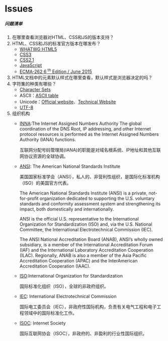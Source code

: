 # Issues

##### 问题清单
1.  在哪里查看浏览器对HTML、CSS和JS的版本支持？  
2.  HTML、CSS和JS的标准官方版本在哪发布？
    - [WHATWG HTML5](https://html.spec.whatwg.org/multipage/)
    - [CSS3](CSS3.html)
    - [CSS2.1](https://www.w3.org/TR/2011/REC-CSS2-20110607/#minitoc)
    - [JavaScript](https://developer.mozilla.org/zh-CN/docs/Web/JavaScript/Language_Resources)
    - [ECMA-262 6 <sup>th</sup> Edition / June 2015](http://www.ecma-international.org/ecma-262/6.0/#sec-object-type)  
3.  HTML文档中的元素默认样式在哪里查看，默认样式是浏览器决定的吗？  
4. 字符集的种类有哪些？
    - [Character Sets](https://www.iana.org/assignments/character-sets/character-sets.xhtml)
    - ASCII：[ASCII table](https://www.ascii-code.com/)
    - Unicode：[Official website](https://home.unicode.org/)、[Technical Website](https://unicode.org/main.html)
    - [UTF-8](https://tools.ietf.org/html/rfc3629)
5. 组织机构
    - [INNA](https://www.iana.org/):The Internet Assigned Numbers Authority 
      The global coordination of the DNS Root, IP addressing, and other Internet protocol resources is performed as the Internet Assigned Numbers Authority (IANA) functions.

      互联网分配号码管理局(IANA)的职能是对域名根系统、IP地址和其他互联网协议资源的全球协调。
  
    - [ANSI](https://www.ansi.org/): The American National Standards Institute
	
      美国国家标准学会（ANSI），私人的、非营利性组织，是国际化标准机构（ISO）的美国官方代表。
	
      The American National Standards Institute (ANSI) is a private, not-for-profit organization dedicated to supporting the U.S. voluntary standards and conformity assessment system and strengthening its impact, both domestically and internationally.

      ANSI is the official U.S. representative to the International Organization for Standardization (ISO) and, via the U.S. National Committee, the International Electrotechnical Commission (IEC).
    
      The ANSI National Accreditation Board (ANAB), ANSI’s wholly owned subsidiary, is a member of the International Accreditation Forum (IAF) and the International Laboratory Accreditation Cooperation (ILAC). Regionally, ANAB is also a member of the Asia Pacific Accreditation Cooperation (APAC) and the InterAmerican Accreditation Cooperation (IAAC).
    
    - [ISO](https://www.iso.org/):International Organization for Standardization
    
      国际标准化组织（ISO），全球的非政府组织。
    
    - [IEC](https://www.iec.ch/): International Electrotechnical Commission
    
      国际电工委员会（IEC），非政府性国际机构，负责有关电气工程和电子工程领域中的国际标准化工作。
    
    - [ISOC](https://www.internetsociety.org/): Internet Society
    
      国际互联网协会（ISOC），非政府的、非盈利的行业性国际组织。
